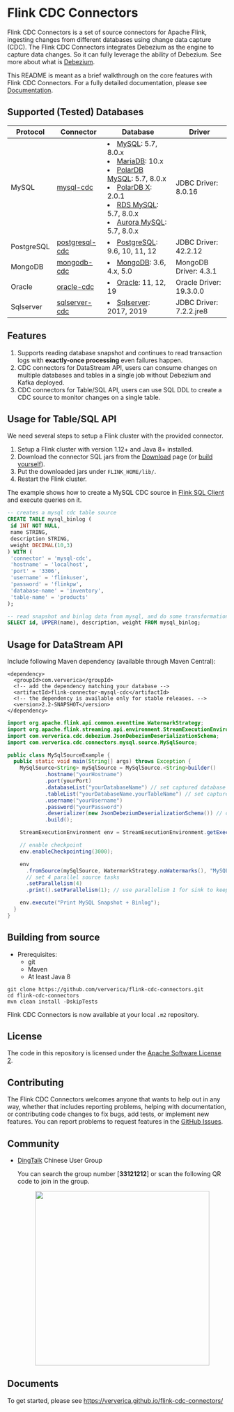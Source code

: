 # Flink CDC Connectors

Flink CDC Connectors is a set of source connectors for Apache Flink, ingesting changes from different databases using change data capture (CDC).
The Flink CDC Connectors integrates Debezium as the engine to capture data changes. So it can fully leverage the ability of Debezium. See more about what is [Debezium](https://github.com/debezium/debezium).

This README is meant as a brief walkthrough on the core features with Flink CDC Connectors. For a fully detailed documentation, please see [Documentation](https://ververica.github.io/flink-cdc-connectors/master/).

## Supported (Tested) Databases

| Protocol   | Connector                                                                                                      | Database                                                                                                                                                                                                                                                                                                                                                                           | Driver                  |
|------------|----------------------------------------------------------------------------------------------------------------|------------------------------------------------------------------------------------------------------------------------------------------------------------------------------------------------------------------------------------------------------------------------------------------------------------------------------------------------------------------------------------|-------------------------|
| MySQL      | [mysql-cdc](https://ververica.github.io/flink-cdc-connectors/master/content/connectors/mysql-cdc.html)         | <li> [MySQL](https://dev.mysql.com/doc): 5.7, 8.0.x <li> [MariaDB](https://mariadb.org): 10.x <li> [PolarDB MySQL](https://www.aliyun.com/product/polardb): 5.7, 8.0.x <li> [PolarDB X](https://github.com/ApsaraDB/galaxysql): 2.0.1 <li> [RDS MySQL](https://www.aliyun.com/product/rds/mysql): 5.7, 8.0.x <li> [Aurora MySQL](https://aws.amazon.com/cn/rds/aurora): 5.7, 8.0.x | JDBC Driver: 8.0.16     |
| PostgreSQL | [postgresql-cdc](https://ververica.github.io/flink-cdc-connectors/master/content/connectors/postgres-cdc.html) | <li> [PostgreSQL](https://www.postgresql.org): 9.6, 10, 11, 12                                                                                                                                                                                                                                                                                                                     | JDBC Driver: 42.2.12    |
| MongoDB    | [mongodb-cdc](https://ververica.github.io/flink-cdc-connectors/master/content/connectors/mongodb-cdc.html)     | <li> [MongoDB](https://www.mongodb.com): 3.6, 4.x, 5.0                                                                                                                                                                                                                                                                                                                             | MongoDB Driver: 4.3.1   |
| Oracle     | [oracle-cdc](https://ververica.github.io/flink-cdc-connectors/master/content/connectors/oracle-cdc.html)       | <li> [Oracle](https://www.oracle.com/index.html): 11, 12, 19                                                                                                                                                                                                                                                                                                                       | Oracle Driver: 19.3.0.0 |
| Sqlserver  | [sqlserver-cdc](https://ververica.github.io/flink-cdc-connectors/master/content/connectors/sqlserver-cdc.html) | <li> [Sqlserver](https://www.microsoft.com/sql-server): 2017, 2019                                                                                                                                                                                                                                                                                                                 | JDBC Driver: 7.2.2.jre8 |

## Features

1. Supports reading database snapshot and continues to read transaction logs with **exactly-once processing** even failures happen.
2. CDC connectors for DataStream API, users can consume changes on multiple databases and tables in a single job without Debezium and Kafka deployed.
3. CDC connectors for Table/SQL API, users can use SQL DDL to create a CDC source to monitor changes on a single table.

## Usage for Table/SQL API

We need several steps to setup a Flink cluster with the provided connector.

1. Setup a Flink cluster with version 1.12+ and Java 8+ installed.
2. Download the connector SQL jars from the [Download](https://github.com/ververica/flink-cdc-connectors/releases) page (or [build yourself](#building-from-source)).
3. Put the downloaded jars under `FLINK_HOME/lib/`.
4. Restart the Flink cluster.

The example shows how to create a MySQL CDC source in [Flink SQL Client](https://ci.apache.org/projects/flink/flink-docs-release-1.13/dev/table/sqlClient.html) and execute queries on it.

```sql
-- creates a mysql cdc table source
CREATE TABLE mysql_binlog (
 id INT NOT NULL,
 name STRING,
 description STRING,
 weight DECIMAL(10,3)
) WITH (
 'connector' = 'mysql-cdc',
 'hostname' = 'localhost',
 'port' = '3306',
 'username' = 'flinkuser',
 'password' = 'flinkpw',
 'database-name' = 'inventory',
 'table-name' = 'products'
);

-- read snapshot and binlog data from mysql, and do some transformation, and show on the client
SELECT id, UPPER(name), description, weight FROM mysql_binlog;
```

## Usage for DataStream API

Include following Maven dependency (available through Maven Central):

```
<dependency>
  <groupId>com.ververica</groupId>
  <!-- add the dependency matching your database -->
  <artifactId>flink-connector-mysql-cdc</artifactId>
  <!-- the dependency is available only for stable releases. -->
  <version>2.2-SNAPSHOT</version>
</dependency>
```

```java
import org.apache.flink.api.common.eventtime.WatermarkStrategy;
import org.apache.flink.streaming.api.environment.StreamExecutionEnvironment;
import com.ververica.cdc.debezium.JsonDebeziumDeserializationSchema;
import com.ververica.cdc.connectors.mysql.source.MySqlSource;

public class MySqlSourceExample {
  public static void main(String[] args) throws Exception {
    MySqlSource<String> mySqlSource = MySqlSource.<String>builder()
            .hostname("yourHostname")
            .port(yourPort)
            .databaseList("yourDatabaseName") // set captured database
            .tableList("yourDatabaseName.yourTableName") // set captured table
            .username("yourUsername")
            .password("yourPassword")
            .deserializer(new JsonDebeziumDeserializationSchema()) // converts SourceRecord to JSON String
            .build();

    StreamExecutionEnvironment env = StreamExecutionEnvironment.getExecutionEnvironment();

    // enable checkpoint
    env.enableCheckpointing(3000);

    env
      .fromSource(mySqlSource, WatermarkStrategy.noWatermarks(), "MySQL Source")
      // set 4 parallel source tasks
      .setParallelism(4)
      .print().setParallelism(1); // use parallelism 1 for sink to keep message ordering

    env.execute("Print MySQL Snapshot + Binlog");
  }
}
```

## Building from source

- Prerequisites:
    - git
    - Maven
    - At least Java 8

```
git clone https://github.com/ververica/flink-cdc-connectors.git
cd flink-cdc-connectors
mvn clean install -DskipTests
```

Flink CDC Connectors is now available at your local `.m2` repository.

## License

The code in this repository is licensed under the [Apache Software License 2](https://github.com/ververica/flink-cdc-connectors/blob/master/LICENSE).

## Contributing

The Flink CDC Connectors welcomes anyone that wants to help out in any way, whether that includes reporting problems, helping with documentation, or contributing code changes to fix bugs, add tests, or implement new features. You can report problems to request features in the [GitHub Issues](https://github.com/ververica/flink-cdc-connectors/issues).

## Community

* [DingTalk](https://www.dingtalk.com/) Chinese User Group

  You can search the group number [**33121212**] or scan the following QR code to join in the group.
  
  <div align=center>
     <img src="https://user-images.githubusercontent.com/5163645/128969750-6a6c9832-eab3-4c72-8c76-32dd66539dbd.png" width=400 />
   </div>

## Documents
To get started, please see https://ververica.github.io/flink-cdc-connectors/
